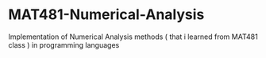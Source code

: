 # MAT481-Numerical-Analysis
Implementation of Numerical Analysis methods ( that i learned from MAT481 class ) in programming languages
